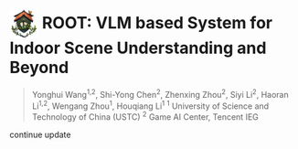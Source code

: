 # <img src="asset/icon6_2.png" height="50px" style="vertical-align: middle;"> ROOT: VLM based System for Indoor Scene Understanding and Beyond

> Yonghui Wang<sup>1,2</sup>, Shi-Yong Chen<sup>2</sup>, Zhenxing Zhou<sup>2</sup>, Siyi Li<sup>2</sup>, Haoran Li<sup>1,2</sup>, Wengang Zhou<sup>1</sup>, Houqiang Li<sup>1</sup>
> <sup>1</sup> University of Science and Technology of China (USTC)  <sup>2</sup> Game AI Center, Tencent IEG

continue update